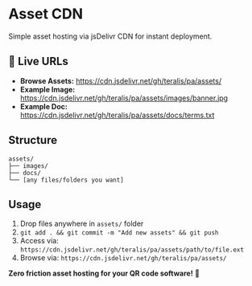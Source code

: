 # Asset CDN

Simple asset hosting via jsDelivr CDN for instant deployment.

## 🚀 Live URLs

- **Browse Assets:** https://cdn.jsdelivr.net/gh/teralis/pa/assets/
- **Example Image:** https://cdn.jsdelivr.net/gh/teralis/pa/assets/images/banner.jpg
- **Example Doc:** https://cdn.jsdelivr.net/gh/teralis/pa/assets/docs/terms.txt

## Structure

```
assets/
├── images/
├── docs/
└── [any files/folders you want]
```

## Usage

1. Drop files anywhere in `assets/` folder
2. `git add . && git commit -m "Add new assets" && git push`
3. Access via: `https://cdn.jsdelivr.net/gh/teralis/pa/assets/path/to/file.ext`
4. Browse via: `https://cdn.jsdelivr.net/gh/teralis/pa/assets/`

**Zero friction asset hosting for your QR code software!** 🎯